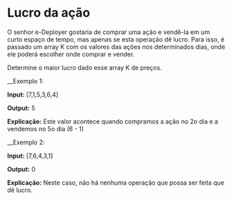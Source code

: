 # Lucro da ação

O senhor e-Deployer gostaria de comprar uma ação e vendê-la em um curto espaço de tempo, mas apenas se esta operação dê lucro. Para isso, é passado um array K com os valores das ações nos determinados dias, onde ele poderá escolher onde comprar e vender.

Determine o maior lucro dado esse array K de preços.

__Exemplo 1:

__Input:__ [7,1,5,3,6,4]

__Output:__ 5

__Explicação:__ Este valor acontece quando compramos a ação no 2o dia e a vendemos no 5o dia (6 - 1)



__Exemplo 2:

__Input:__ [7,6,4,3,1]

__Output:__ 0

__Explicação:__ Neste caso, não há nenhuma operação que possa ser feita que dê lucro.

